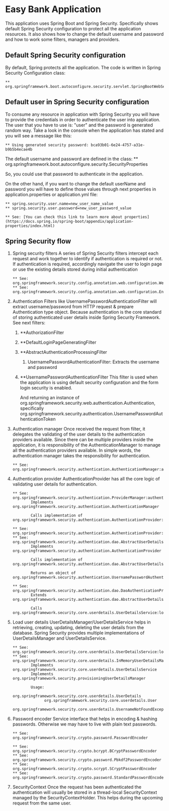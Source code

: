 # Easy Bank Application
This application uses Spring Boot and Spring Security. Specifically shows default Spring Security configuration 
to protect all the application resources. It also shows how to change the default username and password and
how to work some filters, managers and providers.

## Default Spring Security configuration
By default, Spring protects all the application. The code is written in Spring Security Configuration class:

    ** org.springframework.boot.autoconfigure.security.servlet.SpringBootWebSecurityConfiguration:defaultSecurityFilterChain

## Default user in Spring Security configuration
To consume any resource in application with Spring Security you will have to provide the credentials
in order to authenticate the user into application. The user that you have to use is: "user" and the password
is generated random way. Take a look in the console when the application has stated and you will see a message
like this:

    ** Using generated security password: bca93b01-6e24-4757-a31e-b9b5b4ecae4b

The default username and password are defined in the class:
    ** org.springframework.boot.autoconfigure.security.SecurityProperties

So, you could use that password to authenticate in the application. 

On the other hand, if you want to change the default userName and password you will have to define those values 
through next properties in application.properties or application.yml file:

    ** spring.security.user.name=new_user_name_value
    ** spring.security.user.password=new_user_password_value

    ** See: [You can check this link to learn more about properties](https://docs.spring.io/spring-boot/appendix/application-properties/index.html) 

## Spring Security flow
1. Spring security filters
A series of Spring Security filters intercept each request and work together to identify if authentication 
is required or not. If authentication is required, accordingly navigate the user to login page or use 
the existing details stored during initial authentication

       ** See: org.springframework.security.config.annotation.web.configuration.WebSecurityConfigurerAdapter
       ** See: org.springframework.security.config.annotation.web.configuration.EnableWebSecurity

2. Authentication
Filters like UsernamePasswordAuthenticationFilter will extract username/password from HTTP request & prepare 
Authentication type object. Because authentication is the core standard of storing authenticated user details
inside Spring Security Framework. See next filters:

   1. **AuthorizationFilter
   2. **DefaultLoginPageGeneratingFilter
   3. **AbstractAuthenticationProcessingFilter
      1. UsernamePasswordAuthenticationFilter: Extracts the username and password
   4. **UsernamePasswordAuthenticationFilter
      This filter is used when the application is using default security configuration and the form login security
      is enabled.
   
      And returning an instance of org.springframework.security.web.authentication.Authentication, specifically 
      org.springframework.security.authentication.UsernamePasswordAuthenticationToken      

3. Authentication manager
Once received the request from filter, it delegates the validating of the user details to the authentication 
providers available. Since there can be multiple providers inside the application, it is responsibility of the 
AuthenticationManager to manage all the authentication providers available. In simple words, the authentication
manager takes the responsibility for authentication.

       ** See: org.springframework.security.authentication.AuthenticationManager:authenticate
    
4. Authentication provider
AuthenticationProvider has all the core logic of validating user details for authentication.

       ** See: org.springframework.security.authentication.ProviderManager:authenticate
               Implements org.springframework.security.authentication.AuthenticationManager

               Calls implementation of org.springframework.security.authentication.AuthenticationProvider:authenticate

       ** See: org.springframework.security.authentication.AuthenticationProvider:authenticate
       ** See: org.springframework.security.authentication.dao.AbstractUserDetailsAuthenticationProvider:authenticate
               Implements org.springframework.security.authentication.AuthenticationProvider

               Calls implementation of org.springframework.security.authentication.dao.AbstractUserDetailsAuthenticationProvider.retrieveUser

               Returns an object of org.springframework.security.authentication.UsernamePasswordAuthenticationToken

       ** See: org.springframework.security.authentication.dao.DaoAuthenticationProvider:retrieveUser
               Extends org.springframework.security.authentication.dao.AbstractUserDetailsAuthenticationProvider
     
               Calls org.springframework.security.core.userdetails.UserDetailsService:loadUserByUsername 
       

5. Load user details
UserDetailsManager/UserDetailsService helps in retrieving, creating, updating, deleting the user details from
the database. Spring Security provides multiple implementations of UserDetailsManager and UserDetailsService.

       
       ** See: org.springframework.security.core.userdetails.UserDetailsService:loadUserByUsername    
       ** See: org.springframework.security.core.userdetails.InMemoryUserDetailsManager:loadUserByUsername
               Implements org.springframework.security.core.userdetails.UserDetailsService
               Implements org.springframework.security.provisioningUserDetailsManager

               Usage:
                     org.springframework.security.core.userdetails.UserDetails
                     org.springframework.security.core.userdetails.User
                     org.springframework.security.core.userdetails.UsernameNotFoundException


6. Password encoder
Service interface that helps in encoding & hashing passwords. Otherwise we may have to live with plain text passwords.

       ** See: org.springframework.security.crypto.password.PasswordEncoder

       ** See: org.springframework.security.crypto.bcrypt.BCryptPasswordEncoder
       ** See: org.springframework.security.crypto.password.Pbkdf2PasswordEncoder
       ** See: org.springframework.security.crypto.scrypt.SCryptPasswordEncoder
       ** See: org.springframework.security.crypto.password.StandardPasswordEncoder

7. SecurityContext
Once the request has been authenticated the authentication will usually be stored in a thread-local SecurityContext 
managed by the SecurityContextHolder. This helps during the upcoming request from the same user.







